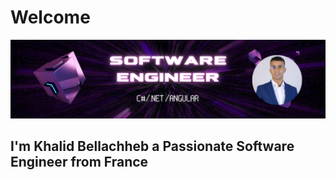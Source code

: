 # Welcome

![Software Engineer Banner](./images/profile%20github.png) 

## I'm Khalid Bellachheb a Passionate Software Engineer from France


